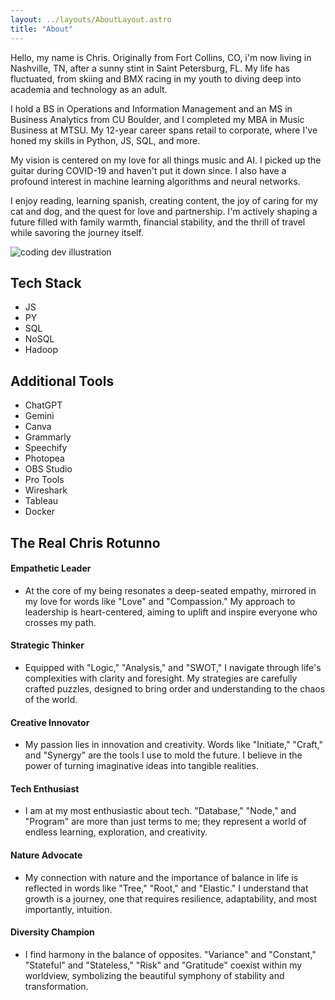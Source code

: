 ```yaml
---
layout: ../layouts/AboutLayout.astro
title: "About"
---
```


Hello, my name is Chris. Originally from Fort Collins, CO, i'm now living in Nashville, TN, after a sunny stint in Saint Petersburg, FL. My life has fluctuated, from skiing and BMX racing in my youth to diving deep into academia and technology as an adult.

I hold a BS in Operations and Information Management and an MS in Business Analytics from CU Boulder, and I completed my MBA in Music Business at MTSU. My 12-year career spans retail to corporate, where I've honed my skills in Python, JS, SQL, and more.

My vision is centered on my love for all things music and AI. I picked up the guitar during COVID-19 and haven't put it down since. I also have a profound interest in machine learning algorithms and neural networks.

I enjoy reading, learning spanish, creating content, the joy of caring for my cat and dog, and the quest for love and partnership. I'm actively shaping a future filled with family warmth, financial stability, and the thrill of travel while savoring the journey itself.

<div>
  <img src="/assets/dev.svg" class="sm:w-1/2 mx-auto" alt="coding dev illustration">
</div>

## Tech Stack

- JS
- PY
- SQL
- NoSQL
- Hadoop

## Additional Tools

- ChatGPT
- Gemini
- Canva
- Grammarly
- Speechify
- Photopea
- OBS Studio
- Pro Tools
- Wireshark
- Tableau
- Docker

## The Real Chris Rotunno

#### Empathetic Leader

- At the core of my being resonates a deep-seated empathy, mirrored in my love for words like "Love" and "Compassion." My approach to leadership is heart-centered, aiming to uplift and inspire everyone who crosses my path.

#### Strategic Thinker

- Equipped with "Logic," "Analysis," and "SWOT," I navigate through life's complexities with clarity and foresight. My strategies are carefully crafted puzzles, designed to bring order and understanding to the chaos of the world.

#### Creative Innovator

- My passion lies in innovation and creativity. Words like "Initiate," "Craft," and "Synergy" are the tools I use to mold the future. I believe in the power of turning imaginative ideas into tangible realities.

#### Tech Enthusiast

- I am at my most enthusiastic about tech. "Database," "Node," and "Program" are more than just terms to me; they represent a world of endless learning, exploration, and creativity.

#### Nature Advocate

- My connection with nature and the importance of balance in life is reflected in words like "Tree," "Root," and "Elastic." I understand that growth is a journey, one that requires resilience, adaptability, and most importantly, intuition.

#### Diversity Champion

- I find harmony in the balance of opposites. "Variance" and "Constant," "Stateful" and "Stateless," "Risk" and "Gratitude" coexist within my worldview, symbolizing the beautiful symphony of stability and transformation.
